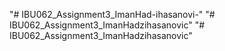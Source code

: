 "# IBU062_Assignment3_ImanHad-ihasanovi-" 
"# IBU062_Assignment3_ImanHadzihasanovic" 
"# IBU062_Assignment3_ImanHadzihasanovic" 
